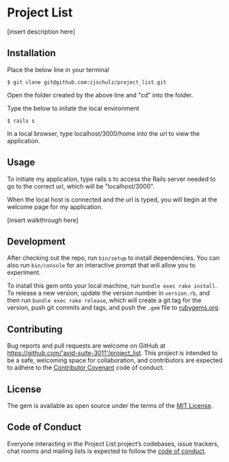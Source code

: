 # Project List

[insert description here]

## Installation

Place the below line in your terminal

    $ git clone git@github.com:zjschulz/project_list.git

Open the folder created by the above line and "cd" into the folder.

Type the below to initate the local environment

    $ rails s

In a local browser, type localhost/3000/home into the url to view the application.

## Usage

To initiate my application, type rails s to access the Rails server needed to go to the correct url, which will be "localhost/3000".

When the local host is connected and the url is typed, you will begin at the welcome page for my application.

[insert walkthrough here]

## Development

After checking out the repo, run `bin/setup` to install dependencies. You can also run `bin/console` for an interactive prompt that will allow you to experiment.

To install this gem onto your local machine, run `bundle exec rake install`. To release a new version, update the version number in `version.rb`, and then run `bundle exec rake release`, which will create a git tag for the version, push git commits and tags, and push the `.gem` file to [rubygems.org](https://rubygems.org).

## Contributing

Bug reports and pull requests are welcome on GitHub at https://github.com/'avid-suite-3011'/project_list. This project is intended to be a safe, welcoming space for collaboration, and contributors are expected to adhere to the [Contributor Covenant](http://contributor-covenant.org) code of conduct.

## License

The gem is available as open source under the terms of the [MIT License](https://opensource.org/licenses/MIT).

## Code of Conduct

Everyone interacting in the Project List project’s codebases, issue trackers, chat rooms and mailing lists is expected to follow the [code of conduct](https://github.com/'avid-suite-3011'/project_list/blob/master/CODE_OF_CONDUCT.md).

